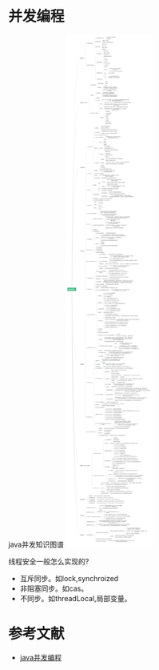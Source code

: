 # 并发编程

java并发知识图谱
![java并发知识图谱](Java并发知识图谱.png)

线程安全一般怎么实现的?
- 互斥同步。如lock,synchroized
- 非阻塞同步。如cas。
- 不同步。如threadLocal,局部变量。

# 参考文献

- [java并发编程](https://github.com/CL0610/Java-concurrency)